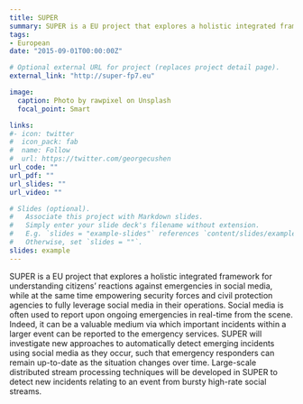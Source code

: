 ```yaml
---
title: SUPER
summary: SUPER is a EU project that explores a holistic integrated framework for understanding citizens’ reactions against emergencies in social media, while at the same time empowering security forces and civil protection agencies to fully leverage social media in their operations. Social media is often used to report upon ongoing emergencies in real-time from the scene. Indeed, it can be a valuable medium via which important incidents  within a larger event can be reported to the emergency services. SUPER will investigate new approaches to automatically detect emerging incidents using social media as they occur, such that emergency responders can remain up-to-date as the situation changes over time. Large-scale distributed stream processing techniques will be developed in SUPER to detect new incidents relating to an event from bursty high-rate social streams.
tags:
- European
date: "2015-09-01T00:00:00Z"

# Optional external URL for project (replaces project detail page).
external_link: "http://super-fp7.eu"

image:
  caption: Photo by rawpixel on Unsplash
  focal_point: Smart

links:
#- icon: twitter
#  icon_pack: fab
#  name: Follow
#  url: https://twitter.com/georgecushen
url_code: ""
url_pdf: ""
url_slides: ""
url_video: ""

# Slides (optional).
#   Associate this project with Markdown slides.
#   Simply enter your slide deck's filename without extension.
#   E.g. `slides = "example-slides"` references `content/slides/example-slides.md`.
#   Otherwise, set `slides = ""`.
slides: example
---
```


SUPER is a EU project that explores a holistic integrated framework for understanding citizens’ reactions against emergencies in social media, while at the same time empowering security forces and civil protection agencies to fully leverage social media in their operations. Social media is often used to report upon ongoing emergencies in real-time from the scene. Indeed, it can be a valuable medium via which important incidents  within a larger event can be reported to the emergency services. SUPER will investigate new approaches to automatically detect emerging incidents using social media as they occur, such that emergency responders can remain up-to-date as the situation changes over time. Large-scale distributed stream processing techniques will be developed in SUPER to detect new incidents relating to an event from bursty high-rate social streams.
